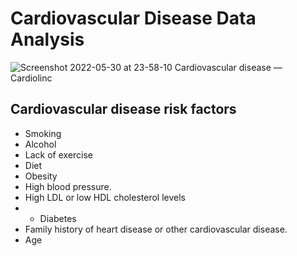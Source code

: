 # Cardiovascular Disease Data Analysis
![Screenshot 2022-05-30 at 23-58-10 Cardiovascular disease — Cardiolinc](https://user-images.githubusercontent.com/75258625/171058672-9d4ca20d-31e3-49fb-91ec-830b819d4f8a.png)

## Cardiovascular disease risk factors
* Smoking
* Alcohol
* Lack of exercise
* Diet
* Obesity
* High blood pressure.
* High LDL or low HDL cholesterol levels
* * Diabetes
* Family history of heart disease or other cardiovascular disease.
* Age

